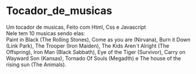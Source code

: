 # Tocador_de_musicas
Um tocador de musicas, Feito com Html, Css e Javascript
<BR>Nele tem 10 musicas sendo elas:
<br>Paint in Black (The Rolling Stones), Come as you are (Nirvana), Burn it Down (Link Park), The Trooper (Iron Maiden), The Kids Aren´t Alright (The Offspring), Iron Man (Black Sabbath), Eye of the Tiger (Survivor), Carry on Wayward Son (Kansas), Tornado Of Souls (Megadth) e The house of the rising sun (The Animals).

